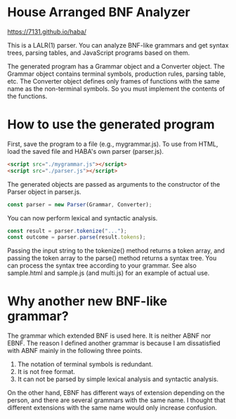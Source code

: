 # House Arranged BNF Analyzer

https://7131.github.io/haba/

This is a LALR(1) parser.
You can analyze BNF-like grammars and get syntax trees, parsing tables, and JavaScript programs based on them.

The generated program has a Grammar object and a Converter object.
The Grammar object contains terminal symbols, production rules, parsing table, etc.
The Converter object defines only frames of functions with the same name as the non-terminal symbols.
So you must implement the contents of the functions.

# How to use the generated program

First, save the program to a file (e.g., mygrammar.js).
To use from HTML, load the saved file and HABA's own parser (parser.js).

```HTML
<script src="./mygrammar.js"></script>
<script src="./parser.js"></script>
```

The generated objects are passed as arguments to the constructor of the Parser object in parser.js.

```JavaScript
const parser = new Parser(Grammar, Converter);
```

You can now perform lexical and syntactic analysis.

```JavaScript
const result = parser.tokenize("...");
const outcome = parser.parse(result.tokens);
```

Passing the input string to the tokenize() method returns a token array, and passing the token array to the parse() method returns a syntax tree.
You can process the syntax tree according to your grammar.
See also sample.html and sample.js (and multi.js) for an example of actual use.

# Why another new BNF-like grammar?

The grammar which extended BNF is used here.
It is neither ABNF nor EBNF.
The reason I defined another grammar is because I am dissatisfied with ABNF mainly in the following three points.

1. The notation of terminal symbols is redundant.
2. It is not free format.
3. It can not be parsed by simple lexical analysis and syntactic analysis.

On the other hand, EBNF has different ways of extension depending on the person, and there are several grammars with the same name.
I thought that different extensions with the same name would only increase confusion.

